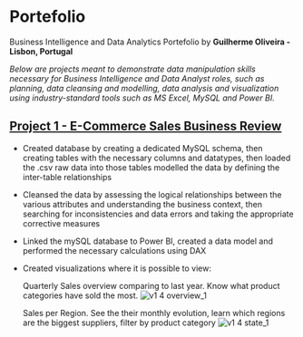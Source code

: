 # Portefolio
Business Intelligence and Data Analytics Portefolio by **Guilherme Oliveira - Lisbon, Portugal**

*Below are projects meant to demonstrate data manipulation skills necessary for Business Intelligence and Data Analyst roles, such as planning, data cleansing and modelling, data analysis and  visualization using industry-standard tools such as MS Excel, MySQL and Power BI.*

## [Project 1 - E-Commerce Sales Business Review](https://github.com/jgcoliveira/ECommerce--Sales-Business-Review)

- Created database by creating a dedicated MySQL schema, then creating tables with the necessary columns and datatypes, then loaded the .csv raw data into those tables
modelled the data by defining the inter-table relationships
- Cleansed the data by assessing the logical relationships between the various attributes and understanding the business context, then searching for inconsistencies and data errors and taking the appropriate corrective measures
- Linked the mySQL database to Power BI, created a data model and performed the necessary calculations using DAX
- Created visualizations where it is possible to view:

  Quarterly Sales overview comparing to last year. Know what product categories have sold the most.
![v1 4 overview_1](https://user-images.githubusercontent.com/78386715/120006458-d013e680-bfd0-11eb-96f0-d45a88bf7bc5.PNG)

  Sales per Region. See the their monthly evolution, learn which regions are the biggest suppliers, filter by product category
![v1 4 state_1](https://user-images.githubusercontent.com/78386715/120006712-0f423780-bfd1-11eb-853a-8d287ef40d80.PNG)

